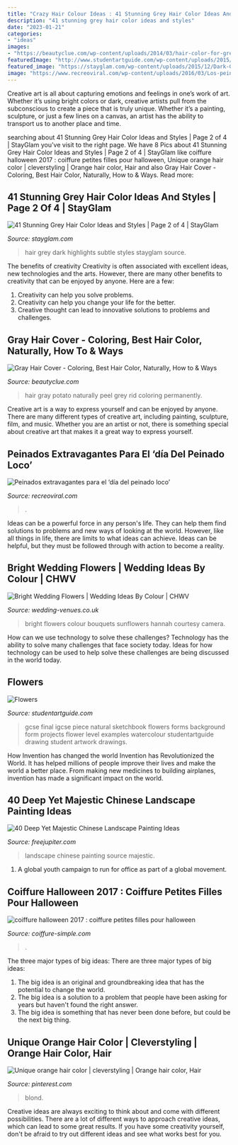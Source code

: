 ```yaml
---
title: "Crazy Hair Colour Ideas : 41 Stunning Grey Hair Color Ideas And Styles"
description: "41 stunning grey hair color ideas and styles"
date: "2023-01-21"
categories:
- "ideas"
images:
- "https://beautyclue.com/wp-content/uploads/2014/03/hair-color-for-grey-hair-3.jpg"
featuredImage: "http://www.studentartguide.com/wp-content/uploads/2015/02/final-piece_9.jpg"
featured_image: "https://stayglam.com/wp-content/uploads/2015/12/Dark-Grey-Hair-with-Subtle-Blue-Highlights.jpg"
image: "https://www.recreoviral.com/wp-content/uploads/2016/03/Los-peinados-más-extravagantes-del-día-del-peinado-loco-9.jpg"
---
```



Creative art is all about capturing emotions and feelings in one’s work of art. Whether it’s using bright colors or dark, creative artists pull from the subconscious to create a piece that is truly unique. Whether it’s a painting, sculpture, or just a few lines on a canvas, an artist has the ability to transport us to another place and time.

	

		
searching about 41 Stunning Grey Hair Color Ideas and Styles | Page 2 of 4 | StayGlam you've visit to the right page. We have 8 Pics about 41 Stunning Grey Hair Color Ideas and Styles | Page 2 of 4 | StayGlam like coiffure halloween 2017 : coiffure petites filles pour halloween, Unique orange hair color | cleverstyling | Orange hair color, Hair and also Gray Hair Cover - Coloring, Best Hair Color, Naturally, How to &amp; Ways. Read more:
		
    
## 41 Stunning Grey Hair Color Ideas And Styles | Page 2 Of 4 | StayGlam

<img loading=lazy src="https://stayglam.com/wp-content/uploads/2015/12/Dark-Grey-Hair-with-Subtle-Blue-Highlights.jpg" onerror="this.onerror=null;this.src='https://tse3.mm.bing.net/th?id=OIP._QhW5B8ZYp43vbEkUzp_RgAAAA&amp;pid=15.1';" alt="41 Stunning Grey Hair Color Ideas and Styles | Page 2 of 4 | StayGlam">

_Source: stayglam.com_

>hair grey dark highlights subtle styles stayglam source. 

	

The benefits of creativity
Creativity is often associated with excellent ideas, new technologies and the arts. However, there are many other benefits to creativity that can be enjoyed by anyone. Here are a few: 
1. Creativity can help you solve problems.
2. Creativity can help you change your life for the better.
3. Creative thought can lead to innovative solutions to problems and challenges.

    
## Gray Hair Cover - Coloring, Best Hair Color, Naturally, How To &amp; Ways

<img loading=lazy src="https://beautyclue.com/wp-content/uploads/2014/03/hair-color-for-grey-hair-3.jpg" onerror="this.onerror=null;this.src='https://tse2.mm.bing.net/th?id=OIP.FkmIlki94w1hVthRpQ2OOAHaEK&amp;pid=15.1';" alt="Gray Hair Cover - Coloring, Best Hair Color, Naturally, How to &amp; Ways">

_Source: beautyclue.com_

>hair gray potato naturally peel grey rid coloring permanently. 

	

Creative art is a way to express yourself and can be enjoyed by anyone. There are many different types of creative art, including painting, sculpture, film, and music. Whether you are an artist or not, there is something special about creative art that makes it a great way to express yourself.

    
## Peinados Extravagantes Para El ‘día Del Peinado Loco’

<img loading=lazy src="https://www.recreoviral.com/wp-content/uploads/2016/03/Los-peinados-más-extravagantes-del-día-del-peinado-loco-9.jpg" onerror="this.onerror=null;this.src='https://tse1.mm.bing.net/th?id=OIP.OdqOtB070Srx8_DJb-UNpQHaJ3&amp;pid=15.1';" alt="Peinados extravagantes para el ‘día del peinado loco’">

_Source: recreoviral.com_

>. 

	

Ideas can be a powerful force in any person's life. They can help them find solutions to problems and new ways of looking at the world. However, like all things in life, there are limits to what ideas can achieve. Ideas can be helpful, but they must be followed through with action to become a reality.

    
## Bright Wedding Flowers | Wedding Ideas By Colour | CHWV

<img loading=lazy src="https://www.wedding-venues.co.uk/sites/default/files/2.sunflowers-camerahannah-ideas-bright-wedding-flowers.jpg" onerror="this.onerror=null;this.src='https://tse2.mm.bing.net/th?id=OIP.OvktdjUJCRIHkwR8KO4QuQHaLH&amp;pid=15.1';" alt="Bright Wedding Flowers | Wedding Ideas By Colour | CHWV">

_Source: wedding-venues.co.uk_

>bright flowers colour bouquets sunflowers hannah courtesy camera. 

	

How can we use technology to solve these challenges?
Technology has the ability to solve many challenges that face society today. Ideas for how technology can be used to help solve these challenges are being discussed in the world today.

    
## Flowers

<img loading=lazy src="http://www.studentartguide.com/wp-content/uploads/2015/02/final-piece_9.jpg" onerror="this.onerror=null;this.src='https://tse2.mm.bing.net/th?id=OIP.Oh84OBwS2oeaKl0qu2xAaAHaKg&amp;pid=15.1';" alt="Flowers">

_Source: studentartguide.com_

>gcse final igcse piece natural sketchbook flowers forms background form projects flower level examples watercolour studentartguide drawing student artwork drawings. 

	

How Invention has changed the world
Invention has Revolutionized the World. It has helped millions of people improve their lives and make the world a better place. From making new medicines to building airplanes, invention has made a significant impact on the world.

    
## 40 Deep Yet Majestic Chinese Landscape Painting Ideas

<img loading=lazy src="http://www.freejupiter.com/wp-content/uploads/2018/04/Chinese-Landscape-Painting-Ideas-13.jpg" onerror="this.onerror=null;this.src='https://tse2.mm.bing.net/th?id=OIP.UuIt3o1fErAJguKC9yiwjgHaJ6&amp;pid=15.1';" alt="40 Deep Yet Majestic Chinese Landscape Painting Ideas">

_Source: freejupiter.com_

>landscape chinese painting source majestic. 

	

1. A global youth campaign to run for office as part of a global movement. 

    
## Coiffure Halloween 2017 : Coiffure Petites Filles Pour Halloween

<img loading=lazy src="http://coiffure-simple.com/wp-content/uploads/2017/10/coiffure-halloween-11.jpg" onerror="this.onerror=null;this.src='https://tse2.mm.bing.net/th?id=OIP.MIv0ARXfc-1WAB3ULkcz5wHaLH&amp;pid=15.1';" alt="coiffure halloween 2017 : coiffure petites filles pour halloween">

_Source: coiffure-simple.com_

>. 

	

The three major types of big ideas:
There are three major types of big ideas: 
1. The big idea is an original and groundbreaking idea that has the potential to change the world. 
2. The big idea is a solution to a problem that people have been asking for years but haven't found the right answer. 
3. The big idea is something that has never been done before, but could be the next big thing.

    
## Unique Orange Hair Color | Cleverstyling | Orange Hair Color, Hair

<img loading=lazy src="https://i.pinimg.com/736x/53/ec/d6/53ecd6ea4dd39ea583593e9c421376dd.jpg" onerror="this.onerror=null;this.src='https://tse4.mm.bing.net/th?id=OIP.ZGH7wCREyXjSuz4VQDz_uwHaMu&amp;pid=15.1';" alt="Unique orange hair color | cleverstyling | Orange hair color, Hair">

_Source: pinterest.com_

>blond. 

	

Creative ideas are always exciting to think about and come with different possibilities. There are a lot of different ways to approach creative ideas, which can lead to some great results. If you have some creativity yourself, don't be afraid to try out different ideas and see what works best for you.

